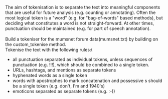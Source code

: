 The aim of tokenisation is to separate the text into meaningful components that are useful for future analysis (e.g. counting or annotating). 
Often the most logical token is a "word" (e.g. for "bag-of-words" based methods), but deciding what constitutes a word is not straight-forward. 
At other times, punctuation should be maintained (e.g. for part of speech annotation). 
\
\
Build a tokeniser for the mumsnet forum data(mumsnet.txt) by building on the custom_tokenise method.\
Tokenise the text with the following rules:\
* all punctuation separated as individual tokens, unless sequences of punctuation (e.g. !!!), which should be combined to a single token.
* URLs, hashtags, and mentions as separate tokens
* hyphenated words as a single token
* words with apostrophes to mark concatenation and possessive s should be a single token (e.g. don't, I'm and 1940's)
* emoticons separated as separate tokens (e.g. :-))
